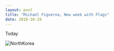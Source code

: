 ```yaml
---
layout: post
title: "Michael Figueroa, New week with Flags"
date: 2018-10-19
---
```


Today

![NorthKorea](/images/NorthKorea.png)
